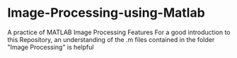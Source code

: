 # Image-Processing-using-Matlab
A practice of MATLAB Image Processing Features
For a good introduction to this Repository, an understanding of the 
.m files contained in the folder "Image Processing" is helpful
